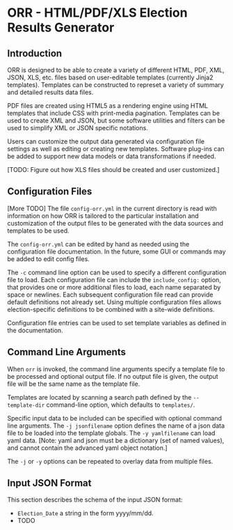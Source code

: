 # ORR -  HTML/PDF/XLS Election Results Generator

## Introduction

ORR is designed to be able to create a variety of different HTML, PDF,
XML, JSON, XLS, etc. files based on user-editable templates (currently
Jinja2 templates). Templates can be constructed to represet a variety
of summary and detailed results data files.

PDF files are created using HTML5 as a rendering engine using HTML
templates that include CSS with print-media pagination. Templates
can be used to create XML and JSON, but some software utilities and
filters can be used to simplify XML or JSON specific notations.

Users can customize the output data generated via configuration file
settings as well as editing or creating new templates. Software plug-ins
can be added to support new data models or data transformations if
needed.

[TODO: Figure out how XLS files should be created and user
customized.]

## Configuration Files

[More TODO] The file `config-orr.yml` in the current directory is
read with information on how ORR is tailored to the particular
installation and customization of the output files to be generated
with the data sources and templates to be used.

The `config-orr.yml` can be edited by hand as needed using the
configuration file documentation. In the future, some GUI or
commands may be added to edit config files.

The `-c` command line option can be used to specify a different
configuration file to load. Each configuration file can include
the `include_config:` option, that provides one or more additional
files to load, each name separated by space or newlines. Each
subsequent configuration file read can provide default definitions
not already set. Using multiple configuration files allows election-specific
definitions to be combined with a site-wide definitions.

Configuration file entries can be used to set template variables
as defined in the documentation.

## Command Line Arguments

When `orr` is invoked, the command line arguments specify a template
file to be processed and optional output file. If no output file is given,
the output file will be the same name as the template file.

Templates are located by scanning a search path defined by the
`--template-dir` command-line option, which defaults to `templates/`.

Specific input data to be included can be specified with optional
command line arguments. The `-j jsonfilename` option defines the name
of a json data file to be loaded into the template globals. The
`-y yamlfilename` can load yaml data. \[Note: yaml and json must
be a dictionary (set of named values), and cannot contain the advanced
yaml object notation.]

The `-j` or `-y` options can be repeated to overlay data from multiple
files.


## Input JSON Format

This section describes the schema of the input JSON format:

* `Election_Date` a string in the form yyyy/mm/dd.
* TODO
